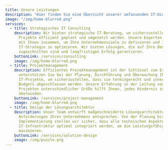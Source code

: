 ```yaml
---
title: Unsere Leistungen
description: "Hier finden Sie eine Übersicht unserer umfassenden IT-Dienstleistungen."
image: "/img/home-blurred.png"
services:
  - title: Strategisches IT Consulting
    description: Wir bieten strategische IT-Beratung, um sicherzustellen, dass Ihre
      Projekte effizient geplant und umgesetzt werden. Unsere Experten arbeiten
      mit Ihnen zusammen, um Ihre Unternehmensziele zu definieren und Ihre
      IT-Strategie zu optimieren. Wir bieten Lösungen, die auf Ihre Bedürfnisse
      zugeschnitten sind und langfristigen Erfolg garantieren.
    buttonLink: /services/consulting
    image: /img/home-blurred.png
  - title: Projektmanagement
    description: Effizientes Projektmanagement ist der Schlüssel zum Erfolg. Wir
      unterstützen Sie bei der Planung, Durchführung und Überwachung Ihrer
      IT-Projekte, um sicherzustellen, dass sie termingerecht und innerhalb des
      Budgets abgeschlossen werden. Unsere Erfahrung in der Leitung von
      Projekten unterschiedlicher Größe hilft Ihnen, jedes Hindernis zu
      überwinden.
    buttonLink: /services/project-management
    image: /img/home-blurred.png
  - title: Design der Lösungsarchitektur
    description: Unser Team entwirft maßgeschneiderte Lösungsarchitekturen, die den
      Anforderungen Ihres Unternehmens entsprechen. Von der Planung bis zur
      Implementierung stellen wir sicher, dass alle technischen Aspekte Ihrer
      IT-Infrastruktur optimal integriert werden, um die Leistungsfähigkeit zu
      maximieren.
    buttonLink: /services/solution-design
    image: /img/puzzle.png
---
```

